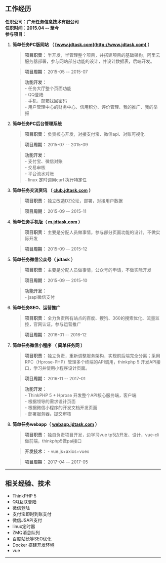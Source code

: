 ## 工作经历 
**任职公司：广州任务信息技术有限公司**      
**任职时间：2015.04 -- 至今**       
**参与项目：**    

1. **简单任务PC版网站  （ [www.jdtask.com](http://www.jdtask.com) ）**   
    
    > **项目职责：** 半开发，半管理整个项目，并搭建项目的基础架构，阿里云服务器部署，参与网站部分功能的设计，并设计数据表，后端开发。    

    > **项目周期：**
    2015-05 -- 2015-07  

    > **功能开发：**    
        - 任务大厅整个页面功能  
        - QQ登陆    
        - 手机、邮箱找回密码    
        - 用户管理中心的财务中心、信用积分、评价管理、我的推广、我的举报


2. **简单任务PC后台管理系统** 

    > **项目职责：**
    负责核心开发，对接支付宝、微信api、对账可视化
    
    > **项目周期：** 
    2015-07 -- 2015-09 

    > **功能开发：**    
        - 支付宝、微信对账  
        - 交易审核  
        - 平台流水对账  
        - linux 定时调用curl 执行特定任

3. **简单任务交流资讯 （ [club.jdtask.com](http://club.jdtask.com) ）** 

    > **项目职责：**
    独立改造DZ论坛，部署，对接用户数据
    
    > **项目周期：** 
    2015-09 -- 2015-11 


4. **简单任务手机版（ [m.jdtask.com](http://m.jdtask.com) ）**   

    > **项目职责：**
    主要是分配人员做事情，参与部分页面功能的设计，不做实际开发

    > **项目周期：** 
    2015-09 -- 2015-12
    
    
5. **简单任务微信公众号（ jdtask ）**   

    > **项目职责：**
    主要是分配人员做事情，公众号的申请，不做实际开发

    > **项目周期：** 
    2015-09 -- 2015-10
    
    > **功能开发：**    
        - jsapi微信支付
    

6. **简单任务SEO、运营推广**   

    > **项目职责：**
    全力负责所有站点的百度、搜狗、360的搜索优化、流量监控，官网认证，参与运营推广

    > **项目周期：** 
    2016-01 -- 2016-12
    

7. **简单任务微信小程序 （ 简单任务网 ）** 

    > **项目职责：**
    独立负责，重新调整服务架构，实现前后端完全分离；采用RPC（Hprose-PHP）管理多个终端的API调用，thinkphp 5 开发API接口，学习并使用小程序设计页面。
    
    > **项目周期：** 
    2016-11 -- 2017-01

    > **功能开发：**    
        - ThinkPHP 5 + Hprose 开发整个API核心服务端，客户端     
        - 根据领导的需求设计页面    
        - 根据微信小程序的开发文档开发页面  
        - 部署服务器，提交审核
        
        
8. **简单任务webapp（ [webapp.jdtask.com](http://webapp.jdtask.com) ）**   

    > **项目职责：**
    独自负责项目开发，边学习vue tp5边开发、设计，vue-cli做前端，thinkphp5做pai接口
    
    > **开发技术：** 
        - vue.js+axios+vuex

    > **项目周期：** 
    2017-04 -- 2017-05

----------

## 相关经验、技术
* ThinkPHP 5
* QQ互联登陆
* 微信登陆
* 支付宝即时到账支付
* 微信JSAPI支付
* linux定时器
* ZMQ消息队列
* 百度站长等SEO优化 
* Docker 搭建开发环境
* vue

----------
